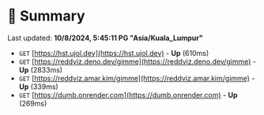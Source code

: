 # 📖 Summary
Last updated: **10/8/2024, 5:45:11 PG "Asia/Kuala_Lumpur"**

- `GET` [https://hst.ujol.dev](https://hst.ujol.dev) - **Up** (610ms)
- `GET` [https://reddviz.deno.dev/gimme](https://reddviz.deno.dev/gimme) - **Up** (2833ms)
- `GET` [https://reddviz.amar.kim/gimme](https://reddviz.amar.kim/gimme) - **Up** (339ms)
- `GET` [https://dumb.onrender.com](https://dumb.onrender.com) - **Up** (269ms)
